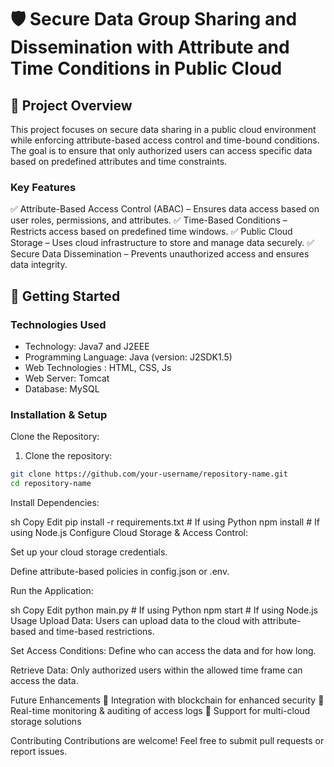 # 🛡️ Secure Data Group Sharing and Dissemination with Attribute and Time Conditions in Public Cloud

##  📂 Project Overview
This project focuses on secure data sharing in a public cloud environment while enforcing attribute-based access control and time-bound conditions. The goal is to ensure that only authorized users can access specific data based on predefined attributes and time constraints.

### Key Features
✅ Attribute-Based Access Control (ABAC) – Ensures data access based on user roles, permissions, and attributes.
✅ Time-Based Conditions – Restricts access based on predefined time windows.
✅ Public Cloud Storage – Uses cloud infrastructure to store and manage data securely.
✅ Secure Data Dissemination – Prevents unauthorized access and ensures data integrity.

## 🚀 Getting Started
### Technologies Used
- Technology: Java7 and J2EEE
- Programming Language: Java (version: J2SDK1.5)
- Web Technologies : HTML, CSS, Js
- Web Server: Tomcat
- Database: MySQL 

### Installation & Setup
Clone the Repository:

1. Clone the repository:
  ```bash 
  git clone https://github.com/your-username/repository-name.git
  cd repository-name
  ```

Install Dependencies:

sh
Copy
Edit
pip install -r requirements.txt  # If using Python
npm install  # If using Node.js
Configure Cloud Storage & Access Control:

Set up your cloud storage credentials.

Define attribute-based policies in config.json or .env.

Run the Application:

sh
Copy
Edit
python main.py  # If using Python
npm start  # If using Node.js
Usage
Upload Data: Users can upload data to the cloud with attribute-based and time-based restrictions.

Set Access Conditions: Define who can access the data and for how long.

Retrieve Data: Only authorized users within the allowed time frame can access the data.

Future Enhancements
🔹 Integration with blockchain for enhanced security
🔹 Real-time monitoring & auditing of access logs
🔹 Support for multi-cloud storage solutions

Contributing
Contributions are welcome! Feel free to submit pull requests or report issues.
